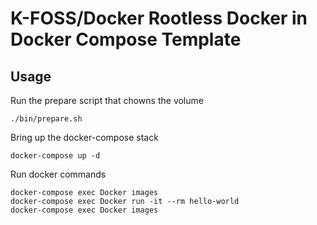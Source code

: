 # K-FOSS/Docker Rootless Docker in Docker Compose Template


## Usage

Run the prepare script that chowns the volume

```
./bin/prepare.sh
```

Bring up the docker-compose stack

```
docker-compose up -d
```

Run docker commands

```
docker-compose exec Docker images
docker-compose exec Docker run -it --rm hello-world
docker-compose exec Docker images
```